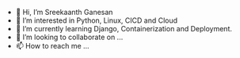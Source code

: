 - 👋 Hi, I’m Sreekaanth Ganesan
- 👀 I’m interested in Python, Linux, CICD and Cloud
- 🌱 I’m currently learning Django, Containerization and Deployment.
- 💞️ I’m looking to collaborate on ...
- 📫 How to reach me ...

<!---
sreekaanthg91/sreekaanthg91 is a ✨ special ✨ repository because its `README.md` (this file) appears on your GitHub profile.
You can click the Preview link to take a look at your changes.
--->
